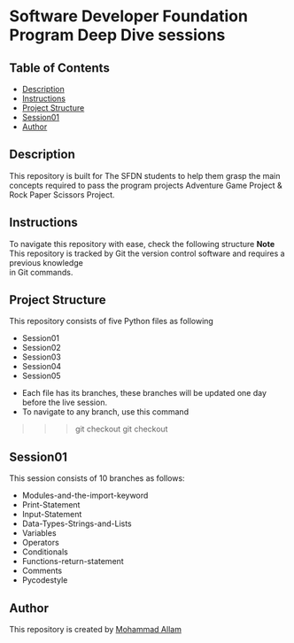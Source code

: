 # Software Developer Foundation Program Deep Dive sessions

## Table of Contents

* [Description](#description)
* [Instructions](#instruction)
* [Project Structure](#project_structure)
* [Session01](#session01)
* [Author](#author)

## Description

This repository is built for The SFDN students to help them grasp the main concepts
required to pass the program projects Adventure Game Project & Rock Paper Scissors Project.

## Instructions

To navigate this repository with ease, check the following structure
**Note**
This repository is tracked by Git the version control software and requires a previous knowledge  
in Git commands.

## Project Structure

This repository consists of five Python files as following
* Session01
* Session02
* Session03
* Session04
* Session05
- Each file has its branches, these branches will be updated one day before the live session.
- To navigate to any branch, use this command
>>> git checkout <session-name>
>>> git checkout <branch-name>

## Session01
This session consists of 10 branches as follows:
* Modules-and-the-import-keyword
* Print-Statement
* Input-Statement
* Data-Types-Strings-and-Lists
* Variables
* Operators
* Conditionals
* Functions-return-statement
* Comments
* Pycodestyle 

## Author
This repository is created by [Mohammad Allam](http://freelanegy.club)

